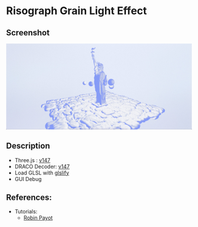 # Risograph Grain Light Effect

## Screenshot

![screenshot](src/assets/screenshot.jpeg)

## Description

- Three.js : [v147](https://unpkg.com/browse/three@0.147.0/)
- DRACO Decoder: [v147](https://unpkg.com/browse/three@0.147.0/examples/js/libs/draco/)
- Load GLSL with [glslify](https://github.com/glslify/glslify)
- GUI Debug

## References:
- Tutorials:
    - [Robin Payot](https://tympanus.net/codrops/2022/03/07/creating-a-risograph-grain-light-effect-in-three-js/)
